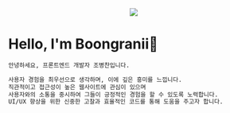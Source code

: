 <div align="center">       
        <img src="https://tech-orbit.wontory.dev/api?title=Boongranii&tech=typescript,express,tailwind%20css,react&size=500" />
</div>

<div align="left">   
        <h1>Hello, I'm Boongranii👋</h1>

```md
안녕하세요, 프론트엔드 개발자 조병찬입니다.

사용자 경험을 최우선으로 생각하며, 이에 깊은 흥미를 느낍니다.
직관적이고 접근성이 높은 웹사이트에 관심이 있으며
사용자와의 소통을 중시하여 그들이 긍정적인 경험을 할 수 있도록 노력합니다.
UI/UX 향상을 위한 신중한 고찰과 효율적인 코드를 통해 도움을 주고자 합니다. 
```
</div>
